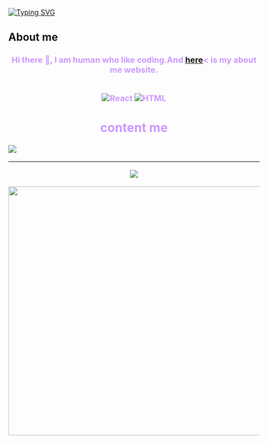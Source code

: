[![Typing SVG](http://readme-typing-svg.herokuapp.com?font=Fira+Code&weight=800&size=30&pause=1000&width=435&lines=Hello+Phone)](https://git.io/typing-svg)

## About me
<h3 style="text-align: center;"><span style="color: #cc99ff;">Hi there 👋,  I am human who like coding.And <a href="https://hellophone.tk">here</a>< is my about me website. <br>
<br>

![React](https://camo.githubusercontent.com/ab4c3c731a174a63df861f7b118d6c8a6c52040a021a552628db877bd518fe84/68747470733a2f2f696d672e736869656c64732e696f2f62616467652f72656163742d2532333230323332612e7376673f7374796c653d666f722d7468652d6261646765266c6f676f3d7265616374266c6f676f436f6c6f723d253233363144414642)
![HTML](https://img.shields.io/badge/-html5-333333?style=for-the-badge&logo=html5)

    
    
## content me
<p align="left"> 
    <a href="https://discord.gg/U3DW4cNkMd" target="_blank"> <img src="https://img.icons8.com/color/48/000000/discord.png"/> </a>
    <hr>
    <img src="https://discord.c99.nl/widget/theme-3/622373851333918720.png"/>
</p>

<div align="left">
  <img height="500em" width="700em" src="https://metrics.lecoq.io/hello1234316" />
</div>
